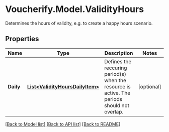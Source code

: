 # Voucherify.Model.ValidityHours
Determines the hours of validity, e.g. to create a happy hours scenario.

## Properties

Name | Type | Description | Notes
------------ | ------------- | ------------- | -------------
**Daily** | [**List&lt;ValidityHoursDailyItem&gt;**](ValidityHoursDailyItem.md) | Defines the reccuring period(s) when the resource is active. The periods should not overlap. | [optional] 

[[Back to Model list]](../README.md#documentation-for-models) [[Back to API list]](../README.md#documentation-for-api-endpoints) [[Back to README]](../README.md)

